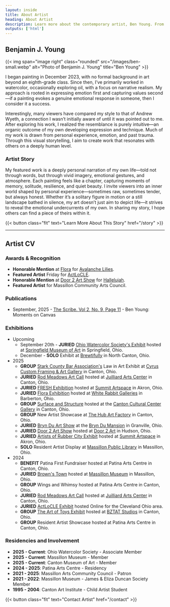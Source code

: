 ```yaml
---
layout: inside
title: About Artist
heading: About Artist
description: Learn more about the contemporary artist, Ben Young. From his artistic story to his specialties in painting.
outputs: ['html']
---
```


## Benjamin J. Young ##

{{< img span="image right" class="rounded" src="/images/ben-small.webp" alt="Photo of Benjamin J. Young" title="Ben Young" >}}

I began painting in December 2023, with no formal background in art beyond an eighth-grade class. Since then, I’ve primarily worked in watercolor, occasionally exploring oil, with a focus on narrative realism. My approach is rooted in expressing emotion first and capturing values second—if a painting evokes a genuine emotional response in someone, then I consider it a success.

Interestingly, many viewers have compared my style to that of Andrew Wyeth, a connection I wasn’t initially aware of until it was pointed out to me. After exploring his work, I realized the resemblance is purely intuitive—an organic outcome of my own developing expression and technique. Much of my work is drawn from personal experience, emotion, and past trauma. Through this visual storytelling, I aim to create work that resonates with others on a deeply human level.

### Artist Story ###

My featured work is a deeply personal narration of my own life—told not through words, but through vivid imagery, emotional gestures, and atmosphere. Each painting feels like a chapter, capturing moments of memory, solitude, resilience, and quiet beauty. I invite viewers into an inner world shaped by personal experience—sometimes raw, sometimes tender, but always honest. Whether it’s a solitary figure in motion or a still landscape bathed in silence, my art doesn’t just aim to depict life—it strives to reveal the emotional undercurrents of my own. In sharing my story, I hope others can find a piece of theirs within it.


{{< button class="fit" text="Learn More About This Story" href="/story" >}}

---

## Artist CV ##

### Awards & Recognition ###
  * **Honorable Mention** at [Flora](https://www.whiterabbitgalleries.org/event-details/flora-3rd-annual-juried-exhibition-2025-01-17-16-00) for [Avalanche Lilies](/artwork/avalanche-lilies).
  * **Featured Artist** Friday for [ActLoCLE](https://www.actlocle.org/).
  * **Honorable Mention** at [Door 2 Art Show](https://www.door2art.com/artshow) for [Hallelujah](/artwork/hallelujah).
  * **Featured Artist** for Massillon Community Arts Council.

### Publications ###
  * September, 2025 - [The Scribe. Vol 2, No. 9, Page 11](https://the-scribe.org/read-edition.php?file=The+Scribe+19th+Edition.pdf) - Ben Young: Moments on Canvas

### Exhibitions ###

  * Upcoming
    * September 20th - **JURIED** [Ohio Watercolor Society's Exhibit](https://www.ohiowatercolorsociety.org/watercolor-ohio-2025) hosted at [Springfield Museum of Art](https://www.springfieldart.net) in Springfield, Ohio.
    * December - **SOLO** Exhibit at [Brewtifully](https://www.tracydawnbrewer.com) in North Canton, Ohio.
  * 2025
    * **GROUP** [Stark County Bar Association's](https://starkctybar.com) Law in Art Exhibit at [Cyrus Custom Framing & Art Gallery](https://www.cyruscustom.com) in Canton, Ohio.
    * **JURIED**  [Rod Meadows Art Call](https://www.juilliardartscenter.com/rod-meadows-art-call.html) hosted at [Juilliard Arts Center](https://www.juilliardartscenter.com) in Canton, Ohio.
    * **JURIED** [FRESH Exhibition](https://www.summitartspace.org/fresh-2025/) hosted at [Summit Artspace](https://www.summitartspace.org) in Akron, Ohio.
    * **JURIED** [Flora Exhibition](https://www.whiterabbitgalleries.org/event-details/flora-3rd-annual-juried-exhibition-2025-01-17-16-00) hosted at [White Rabbit Galleries](https://www.whiterabbitgalleries.org) in Barberton, Ohio.
    * **GROUP** [Surface and Structure](https://artsinstark.com/surface-and-structure-a-dialogue-in-texture-opens-january-16-at-the-cultural-center-gallery/?fbclid=IwY2xjawHs4upleHRuA2FlbQIxMAABHVuxYcp1388QiP1wHwfzSl_zD5yaXzqCEaEzwQRiffFD4fi50l4KhCRbIQ_aem_y6Loqj6coj59e3x-HEd1yg) hosted at the [Canton Cultural Center Gallery](https://culturalcenterforthearts.com) in Canton, Ohio.
    * **GROUP** New Artist Showcase at [The Hub Art Factory](https://www.thehubcanton.com) in Canton, Ohio.
    * **JURIED** [Bryn Du Art Show](https://www.bryndu.com/bryn-du-art-show) at the [Bryn Du Mansion](https://www.bryndu.com) in Granville, Ohio.
    * **JURIED** [Door 2 Art Show](https://www.door2art.com/artshow) hosted at [Door 2 Art](https://www.door2art.com) in Hudson, Ohio.
    * **JURIED** [Artists of Rubber City Exhibit](https://www.summitartspace.org/aorc-juried-exhibition-2025/) hosted at [Summit Artspace](https://www.summitartspace.org) in Akron, Ohio.
    * **SOLO** Resident Artist Display at [Massillon Public Library](https://www.massillonlibrary.org) in Massillon, Ohio.
  * 2024
    * **BENEFIT** Patina First Fundraiser hosted at Patina Arts Centre in Canton, Ohio.
    * **JURIED**  [Brown's Town](https://paulbrownmuseum.org/exhibits/detail/browns-town-art-inspired-by-ohios-football-heritage) hosted at [Massillon Museum](http://massillonmuseum.org/) in Massillon, Ohio.
    * **GROUP** Wings and Whimsy hosted at Patina Arts Centre in Canton, Ohio.
    * **JURIED**  [Rod Meadows Art Call](https://www.juilliardartscenter.com/ron-meadows-art-call-2024.html) hosted at [Juilliard Arts Center](https://www.juilliardartscenter.com) in Canton, Ohio.
    * **JURIED**  [ActLoCLE Exhibit](https://www.actlocle.org/) hosted Online for the Cleveland Ohio area.
    * **GROUP** [The Art of Toys Exhibit](https://www.facebook.com/events/886574973454122) hosted at [BZTAT Studios](http://bztatstudios.com) in Canton, Ohio.
    * **GROUP** Resident Artist Showcase hosted at Patina Arts Centre in Canton, Ohio.

### Residencies and Involvement ###

  * **2025 - Current**: Ohio Watercolor Society - Associate Member
  * **2025 - Current**: Massillon Museum - Member
  * **2025 - Current**: Canton Museum of Art - Member
  * **2024 - 2025**: Patina Arts Centre - Residency
  * **2021 - 2025**: Massillon Arts Community Council - Patron
  * **2021 - 2022**: Massillon Museum - James & Eliza Duncan Society Member
  * **1995 - 2004**: Canton Art Institute - Child Artist Student

{{< button class="fit" text="Contact Artist" href="/contact" >}}